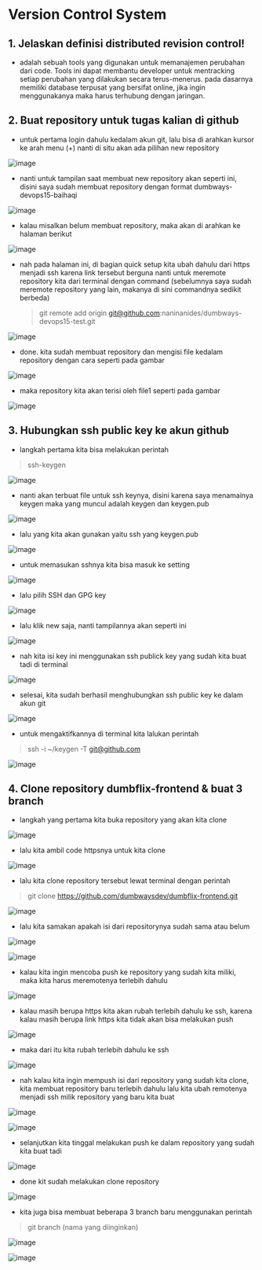 # Version Control System

## 1.  Jelaskan definisi distributed revision control! 
   - adalah sebuah tools yang digunakan untuk memanajemen perubahan dari code. Tools ini dapat membantu developer untuk mentracking setiap perubahan yang dilakukan            secara terus-menerus. pada dasarnya memiliki database terpusat yang bersifat online, jika ingin menggunakanya maka harus terhubung dengan jaringan.

## 2. Buat repository untuk tugas kalian di github
  - untuk pertama login dahulu kedalam akun git, lalu bisa di arahkan kursor ke arah menu (+) nanti di situ akan ada pilihan  new repository 

![image](https://user-images.githubusercontent.com/68781074/212219936-e04cdc01-d268-46b5-bb46-d458acecc651.png)

  - nanti untuk tampilan saat membuat new repository akan seperti ini, disini saya sudah membuat repository dengan format dumbways-devops15-baihaqi
  
  ![image](https://user-images.githubusercontent.com/68781074/212220288-dded185e-2c14-41dc-af9c-11dabdf531d5.png)

  - kalau misalkan belum membuat repository, maka akan di arahkan ke halaman berikut
  
  ![image](https://user-images.githubusercontent.com/68781074/212220681-095627e5-1548-4d2b-8495-dddc0999e9f9.png)

  - nah pada halaman ini, di bagian quick setup kita ubah dahulu dari https menjadi ssh karena link tersebut berguna nanti untuk meremote repository kita dari terminal
    dengan command (sebelumnya saya sudah meremote repository yang lain, makanya di sini commandnya sedikit berbeda)
    > git remote add origin git@github.com:naninanides/dumbways-devops15-test.git
  
  ![image](https://user-images.githubusercontent.com/68781074/212222949-78bfb9a2-2c62-49a7-923d-8d7509be48ca.png)

  - done. kita sudah membuat repository dan mengisi file kedalam repository dengan cara seperti pada gambar
  
 ![image](https://user-images.githubusercontent.com/68781074/212223437-661af83c-62ea-4b7f-9f2f-d3cf6ceaddd8.png)

  - maka repository kita akan terisi oleh file1 seperti pada gambar
  
  ![image](https://user-images.githubusercontent.com/68781074/212223504-5616a2bd-92e0-41f5-a76e-cbf101adc897.png)

## 3. Hubungkan ssh public key ke akun github

  - langkah pertama kita bisa melakukan perintah
  > ssh-keygen

![image](https://user-images.githubusercontent.com/68781074/212227337-7e5bc276-bf58-4bf8-ad1f-7fd98d34e8fe.png)

  - nanti akan terbuat file untuk ssh keynya, disini karena saya menamainya keygen maka yang muncul adalah keygen dan keygen.pub

![image](https://user-images.githubusercontent.com/68781074/212227702-ba824bed-a546-45e2-9b83-40a260c373bf.png)

  - lalu yang kita akan gunakan yaitu ssh yang keygen.pub
  
  ![image](https://user-images.githubusercontent.com/68781074/212227968-cddf29bf-d4a1-468d-aec0-46513ab8a419.png)
  
  
  - untuk memasukan sshnya kita bisa masuk ke setting

![image](https://user-images.githubusercontent.com/68781074/212228022-1da23eed-3755-4469-be1d-5a104a5b35b4.png)

  - lalu pilih SSH dan GPG key
  
![image](https://user-images.githubusercontent.com/68781074/212228071-6c5a8a8f-2ce3-4b79-b12b-a7d7eafcf521.png)

  - lalu klik new saja, nanti tampilannya akan seperti ini

![image](https://user-images.githubusercontent.com/68781074/212228210-b2f67f78-8341-4fe5-bc31-01b268ed2f7e.png)

  - nah kita isi key ini menggunakan ssh publick key yang sudah kita buat tadi di terminal

![image](https://user-images.githubusercontent.com/68781074/212228296-030af78e-5ac6-47bd-9632-fe1f6ab5aef2.png)

  - selesai, kita sudah berhasil menghubungkan ssh public key ke dalam akun git

![image](https://user-images.githubusercontent.com/68781074/212228496-e13e02fc-2ea7-4d9d-8a30-1ba9ea6b9643.png)

  - untuk mengaktifkannya di terminal kita lalukan perintah
   > ssh -i ~/keygen -T git@github.com

![image](https://user-images.githubusercontent.com/68781074/212228665-667d7771-b9c6-4b03-902a-9c929331f257.png)

## 4. Clone repository dumbflix-frontend & buat 3 branch

  -  langkah yang pertama kita buka repository yang akan kita clone
  
  ![image](https://user-images.githubusercontent.com/68781074/212247582-7c25c11a-cdd6-4088-bc81-0fb2bcd3787a.png)

  - lalu kita ambil code httpsnya untuk kita clone
  
  ![image](https://user-images.githubusercontent.com/68781074/212247635-2cad575f-5f9e-4640-8ef1-16ca23ae7771.png)

  - lalu kita clone repository tersebut lewat terminal dengan perintah 
   > git clone https://github.com/dumbwaysdev/dumbflix-frontend.git
   
   ![image](https://user-images.githubusercontent.com/68781074/212247812-14320039-71e2-4b15-ad64-f8887cd2c9f3.png)

  - lalu kita samakan apakah isi dari repositorynya sudah sama atau belum
  
  ![image](https://user-images.githubusercontent.com/68781074/212247936-b72c2629-5714-4796-b965-81ccf54fd44a.png)

  ![image](https://user-images.githubusercontent.com/68781074/212247944-a5472734-f008-406b-a30a-ef21c66a9200.png)

  - kalau kita ingin mencoba push ke repository yang sudah kita miliki, maka kita harus meremotenya terlebih dahulu
  
  ![image](https://user-images.githubusercontent.com/68781074/212248080-87ec37c8-9c76-41db-8976-cf18faefbfef.png)
  - kalau masih berupa https kita akan rubah terlebih dahulu ke ssh, karena kalau masih berupa link https kita tidak akan bisa melakukan push
  
  ![image](https://user-images.githubusercontent.com/68781074/212248280-326d4ae6-f39b-4555-a048-de6c0132b813.png)

  - maka dari itu kita rubah terlebih dahulu ke ssh
  
  ![image](https://user-images.githubusercontent.com/68781074/212248457-58e7ae6e-099f-4d46-b001-cca79f53c8a4.png)

  - nah kalau kita ingin mempush isi dari repository yang sudah kita clone, kita membuat repository baru terlebih dahulu lalu kita ubah remotenya menjadi ssh milik         repository yang baru kita buat
  
  ![image](https://user-images.githubusercontent.com/68781074/212250707-4170310e-e020-4700-ae42-4ac042364f79.png)

  ![image](https://user-images.githubusercontent.com/68781074/212250800-a75cdd21-bbf1-4daf-9088-d107a33c937b.png)
  
  - selanjutkan kita tinggal melakukan push ke dalam repository yang sudah kita buat tadi
  
  ![image](https://user-images.githubusercontent.com/68781074/212250866-ad0f23e1-dc7f-4980-8c29-8c5427513188.png)

  - done kit sudah melakukan clone repository
  
  ![image](https://user-images.githubusercontent.com/68781074/212250915-b6462a8d-b127-408f-8191-7a5c1b5ba905.png)

  
  - kita juga bisa membuat beberapa 3 branch baru menggunakan perintah
  > git branch (nama yang diinginkan)
  
  ![image](https://user-images.githubusercontent.com/68781074/212249389-59539ab9-7f86-4b92-8ebb-ee4759d25b8f.png)

  ![image](https://user-images.githubusercontent.com/68781074/212251280-bab39005-50f5-4ac8-bcab-09b84475a351.png)

